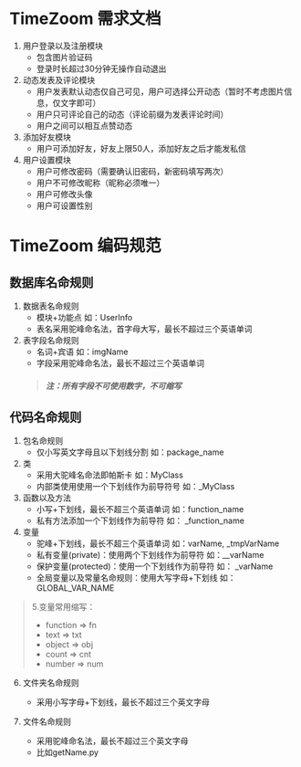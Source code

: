 TimeZoom 需求文档
================
1. 用户登录以及注册模块
    * 包含图片验证码
    * 登录时长超过30分钟无操作自动退出
2. 动态发表及评论模块
    * 用户发表默认动态仅自己可见，用户可选择公开动态（暂时不考虑图片信息，仅文字即可）
    * 用户只可评论自己的动态（评论前缀为发表评论时间）
    * 用户之间可以相互点赞动态
3. 添加好友模块
    * 用户可添加好友，好友上限50人，添加好友之后才能发私信
4. 用户设置模块
    * 用户可修改密码（需要确认旧密码，新密码填写两次）
    * 用户不可修改昵称（昵称必须唯一）
    * 用户可修改头像
    * 用户可设置性别




TimeZoom 编码规范
================
数据库名命规则
------------
1. 数据表名命规则 
    * 模块+功能点 如：UserInfo
    * 表名采用驼峰命名法，首字母大写，最长不超过三个英语单词
2. 表字段名命规则
    * 名词+宾语 如：imgName
    * 字段采用驼峰命名法，最长不超过三个英语单词
    >##### 注：所有字段不可使用数字，不可缩写
代码名命规则
------------
1. 包名命规则 
    * 仅小写英文字母且以下划线分割 如：package_name
2. 类 
    * 采用大驼峰名命法即帕斯卡 如：MyClass
    * 内部类使用使用一个下划线作为前导符号 如：_MyClass
3. 函数以及方法
    * 小写+下划线，最长不超三个英语单词 如：function_name
    * 私有方法添加一个下划线作为前导符  如： _function_name
4. 变量
    * 驼峰+下划线，最长不超三个英语单词 如：varName, _tmpVarName
    * 私有变量(private)：使用两个下划线作为前导符 如：__varName
    * 保护变量(protected)：使用一个下划线作为前导符 如： _varName
    * 全局变量以及常量名命规则：使用大写字母+下划线 如： GLOBAL_VAR_NAME
>5.变量常用缩写：
>   * function => fn
>   * text => txt
>   * object => obj
>   * count => cnt
>   * number => num

6. 文件夹名命规则
    * 采用小写字母+下划线，最长不超过三个英文字母
    
7. 文件名命规则
    * 采用驼峰命名法，最长不超过三个英文字母
    * 比如getName.py
    



